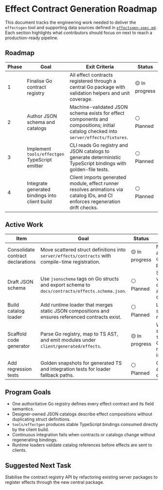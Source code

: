 # Effect Contract Generation Roadmap

This document tracks the engineering work needed to deliver the `effectsgen` tool and supporting data sources defined in [`effectsgen-spec.md`](./effectsgen-spec.md). Each section highlights what contributors should focus on next to reach a production-ready pipeline.

## Roadmap

| Phase | Goal | Exit Criteria | Status |
| ----- | ---- | ------------- | ------ |
| 1 | Finalise Go contract registry | All effect contracts registered through a central Go package with validation helpers and unit coverage. | 🟡 In progress |
| 2 | Author JSON schema and catalogs | Machine-validated JSON schema exists for effect components and compositions; initial catalog checked into `server/effects/fixtures`. | ⚪ Planned |
| 3 | Implement `tools/effectgen` TypeScript emitter | CLI reads Go registry and JSON catalogs to generate deterministic TypeScript bindings with golden-file tests. | ⚪ Planned |
| 4 | Integrate generated bindings into client build | Client imports generated module, effect runner resolves animations via catalog IDs, and CI enforces regeneration drift checks. | ⚪ Planned |

## Active Work

| Item | Goal | Status | Notes |
| --- | --- | --- | --- |
| Consolidate contract declarations | Move scattered struct definitions into `server/effects/contracts` with compile-time registration. | 🟡 In progress | Need to replace ad-hoc copies in combat and map packages. |
| Draft JSON schema | Use `jsonschema` tags on Go structs and export schema to `docs/contracts/effects.schema.json`. | ⚪ Planned | Schema will validate designer-authored catalogs. |
| Build catalog loader | Add runtime loader that merges static JSON compositions and ensures referenced contracts exist. | ⚪ Planned | Loader must support hot reload in dev. |
| Scaffold code generator | Parse Go registry, map to TS AST, and emit modules under `client/generated/effects`. | 🟡 In progress | Workspace skeleton added in `tools/effectsgen`; CLI currently returns "not implemented". |
| Add regression tests | Golden snapshots for generated TS and integration tests for loader fallback paths. | ⚪ Planned | Guard against accidental contract drift. |

## Program Goals

* One authoritative Go registry defines every effect contract and its field semantics.
* Designer-owned JSON catalogs describe effect compositions without duplicating struct definitions.
* `tools/effectgen` produces stable TypeScript bindings consumed directly by the client build.
* Continuous integration fails when contracts or catalogs change without regenerating bindings.
* Runtime loaders validate catalog references before effects are sent to clients.

## Suggested Next Task

Stabilise the contract registry API by refactoring existing server packages to register effects through the new central package.
